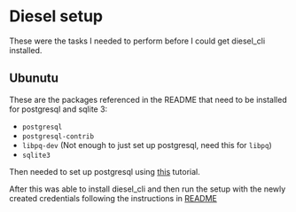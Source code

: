 # Diesel setup
These were the tasks I needed to perform before I could get diesel_cli installed.
## Ubunutu
These are the packages referenced in the README that need to be installed for postgresql and sqlite 3:
* `postgresql`
* `postgresql-contrib`
* `libpq-dev` (Not enough to just set up postgresql, need this for `libpq`)
* `sqlite3`

Then needed to set up postgresql using [this](https://help.ubuntu.com/community/PostgreSQL) tutorial.

After this was able to install diesel_cli and then run the setup with the newly created credentials following the instructions in [README](README.md)
